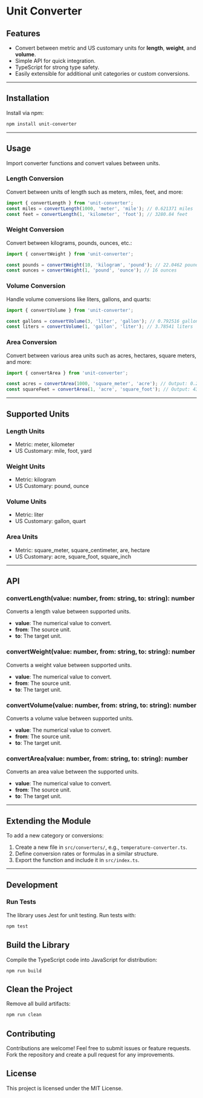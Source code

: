 # Unit Converter

## Features

- Convert between metric and US customary units for **length**, **weight**, and **volume**.
- Simple API for quick integration.
- TypeScript for strong type safety.
- Easily extensible for additional unit categories or custom conversions.

---

## Installation

Install via npm:

```bash
npm install unit-converter
```

---

## Usage

Import converter functions and convert values between units.

### Length Conversion

Convert between units of length such as meters, miles, feet, and more:

```typescript
import { convertLength } from 'unit-converter';
const miles = convertLength(1000, 'meter', 'mile'); // 0.621371 miles
const feet = convertLength(1, 'kilometer', 'foot'); // 3280.84 feet
```

### Weight Conversion

Convert between kilograms, pounds, ounces, etc.:

```typescript
import { convertWeight } from 'unit-converter';

const pounds = convertWeight(10, 'kilogram', 'pound'); // 22.0462 pounds
const ounces = convertWeight(1, 'pound', 'ounce'); // 16 ounces
```

### Volume Conversion

Handle volume conversions like liters, gallons, and quarts:

```typescript
import { convertVolume } from 'unit-converter';

const gallons = convertVolume(3, 'liter', 'gallon'); // 0.792516 gallons
const liters = convertVolume(1, 'gallon', 'liter'); // 3.78541 liters
```

### Area Conversion

Convert between various area units such as acres, hectares, square meters, and more:

```typescript
import { convertArea } from 'unit-converter';

const acres = convertArea(1000, 'square_meter', 'acre'); // Output: 0.247105 acres
const squareFeet = convertArea(1, 'acre', 'square_foot'); // Output: 43560 square feet
```

---

## Supported Units

### Length Units

- Metric: meter, kilometer
- US Customary: mile, foot, yard

### Weight Units

- Metric: kilogram
- US Customary: pound, ounce

### Volume Units

- Metric: liter
- US Customary: gallon, quart

### Area Units

- Metric: square_meter, square_centimeter, are, hectare
- US Customary: acre, square_foot, square_inch

---

## API

### convertLength(value: number, from: string, to: string): number

Converts a length value between supported units.

- **value**: The numerical value to convert.
- **from**: The source unit.
- **to**: The target unit.

### convertWeight(value: number, from: string, to: string): number

Converts a weight value between supported units.

- **value**: The numerical value to convert.
- **from**: The source unit.
- **to**: The target unit.

### convertVolume(value: number, from: string, to: string): number

Converts a volume value between supported units.

- **value**: The numerical value to convert.
- **from**: The source unit.
- **to**: The target unit.

### convertArea(value: number, from: string, to: string): number

Converts an area value between the supported units.

- **value**: The numerical value to convert.
- **from**: The source unit.
- **to**: The target unit.

---

## Extending the Module

To add a new category or conversions:

1. Create a new file in `src/converters/`, e.g., `temperature-converter.ts`.
2. Define conversion rates or formulas in a similar structure.
3. Export the function and include it in `src/index.ts`.

---

## Development

### Run Tests

The library uses Jest for unit testing. Run tests with:

```bash
npm test
```

## Build the Library

Compile the TypeScript code into JavaScript for distribution:

```
npm run build
```

## Clean the Project

Remove all build artifacts:

```bash
npm run clean
```

## Contributing

Contributions are welcome! Feel free to submit issues or feature requests. Fork the repository and create a pull request for any improvements.

## License

This project is licensed under the MIT License.
